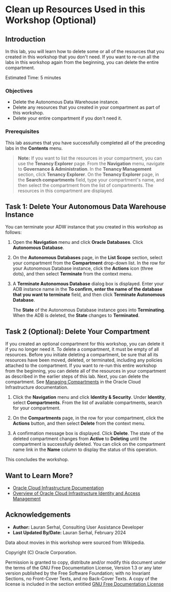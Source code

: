 <!--
    {
        "name":"Delete your workshop resources",
        "description":"Delete some or all of the resources that you created in the workshop",
        "author":"Ana Coman",
        "lastUpdated":"October 2024"
    }
-->

# Clean up Resources Used in this Workshop (Optional)

## Introduction

In this lab, you will learn how to delete some or all of the resources that you created in this workshop that you don't need. If you want to re-run all the labs in this workshop again from the beginning, you can delete the entire compartment.

Estimated Time: 5 minutes

### Objectives

* Delete the Autonomous Data Warehouse instance.
* Delete any resources that you created in your compartment as part of this workshop.
* Delete your entire compartment if you don't need it.

### Prerequisites
This lab assumes that you have successfully completed all of the preceding labs in the **Contents** menu.

> **Note:**
If you want to list the resources in your compartment, you can use the **Tenancy Explorer** page. From the **Navigation** menu, navigate to **Governance & Administration**. In the  **Tenancy Management** section, click **Tenancy Explorer**. On the **Tenancy Explorer** page, in the **Search compartments** field, type your compartment's name, and then select the compartment from the list of compartments. The resources in this compartment are displayed.

## Task 1: Delete Your Autonomous Data Warehouse Instance

You can terminate your ADW instance that you created in this workshop as follows:

1. Open the **Navigation** menu and click **Oracle Databases**. Click **Autonomous Database**.

2. On the **Autonomous Databases** page, in the **List Scope** section, select your compartment from the **Compartment** drop-down list. In the row for your Autonomous Database instance, click the **Actions** icon (three dots), and then select **Terminate** from the context menu.

3. A **Terminate Autonomous Database** dialog box is displayed. Enter your ADB instance name in the **To confirm, enter the name of the database that you want to terminate** field, and then click **Terminate Autonomous Database**.

    The **State** of the Autonomous Database instance goes into **Terminating**. When the ADB is deleted, the **State** changes to **Terminated**.

## Task 2 (Optional): Delete Your Compartment

If you created an optional compartment for this workshop, you can delete it if you no longer need it. To delete a compartment, it must be empty of all resources. Before you initiate deleting a compartment, be sure that all its resources have been moved, deleted, or terminated, including any policies attached to the compartment. If you want to re-run this entire workshop from the beginning, you can delete all of the resources in your compartment as described in the earlier steps of this lab. Next, you can delete the compartment. See [Managing Compartments](https://docs.oracle.com/en-us/iaas/Content/Identity/Tasks/managingcompartments.htm) in the Oracle Cloud Infrastructure documentation.

1. Click the **Navigation** menu and click **Identity & Security**. Under **Identity**, select **Compartments**. From the list of available compartments, search for your compartment.

2. On the **Compartments** page, in the row for your compartment, click the **Actions** button, and then select **Delete** from the context menu.

3. A confirmation message box is displayed. Click **Delete**. The state of the deleted compartment changes from **Active** to **Deleting** until the compartment is successfully deleted. You can click on the compartment name link in the **Name** column to display the status of this operation.

This concludes the workshop.

## Want to Learn More?

* [Oracle Cloud Infrastructure Documentation](https://docs.cloud.oracle.com/en-us/iaas/Content/GSG/Concepts/baremetalintro.htm)
* [Overview of Oracle Cloud Infrastructure Identity and Access Management](https://docs.cloud.oracle.com/en-us/iaas/Content/Identity/Concepts/overview.htm)

## Acknowledgements

* **Author:** Lauran Serhal, Consulting User Assistance Developer
* **Last Updated By/Date:** Lauran Serhal, February 2024

Data about movies in this workshop were sourced from Wikipedia.

Copyright (C) Oracle Corporation.

Permission is granted to copy, distribute and/or modify this document under the terms of the GNU Free Documentation License, Version 1.3 or any later version published by the Free Software Foundation; with no Invariant Sections, no Front-Cover Texts, and no Back-Cover Texts. A copy of the license is included in the section entitled [GNU Free Documentation License](https://oracle-livelabs.github.io/adb/shared/adb-15-minutes/introduction/files/gnu-free-documentation-license.txt)
